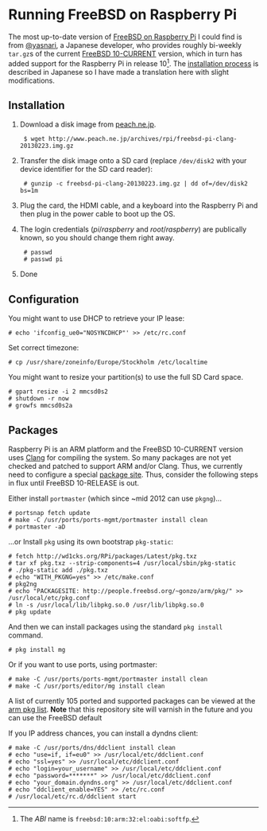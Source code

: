 # Running FreeBSD on Raspberry Pi

The most up-to-date version of
[FreeBSD on Raspberry Pi](http://shell.peach.ne.jp/aoyama/archives/2357/comment-page-1#comment-9942)
I could find is from [@yasnari](https://twitter.com/yasnari), a Japanese
developer, who provides roughly bi-weekly `tar.gz`s of the current
[FreeBSD 10-CURRENT](https://wiki.freebsd.org/WhatsNew/FreeBSD10) version, which
in turn has added support for the Raspberry Pi in release 10[^1]. The
[installation process](http://shell.peach.ne.jp/aoyama/archives/2357/comment-page-1#comment-9942)
is described in Japanese so I have made a translation here with slight
modifications.

## Installation

1. Download a disk image from
[peach.ne.jp](http://www.peach.ne.jp/archives/rpi/).

        $ wget http://www.peach.ne.jp/archives/rpi/freebsd-pi-clang-20130223.img.gz

2. Transfer the disk image onto a SD card (replace `/dev/disk2` with your device
identifier for the SD card reader):

        # gunzip -c freebsd-pi-clang-20130223.img.gz | dd of=/dev/disk2 bs=1m

3. Plug the card, the HDMI cable, and a keyboard into the Raspberry Pi and then
plug in the power cable to boot up the OS.

4. The login credentials (*pi*/*raspberry* and *root*/*raspberry*) are
publically known, so you should change them right away.

        # passwd
        # passwd pi

5. Done

## Configuration

You might want to use DHCP to retrieve your IP lease:

    # echo 'ifconfig_ue0="NOSYNCDHCP"' >> /etc/rc.conf
    
Set correct timezone:

    # cp /usr/share/zoneinfo/Europe/Stockholm /etc/localtime
    
You might want to resize your partition(s) to use the full SD Card space.

    # gpart resize -i 2 mmcsd0s2
    # shutdown -r now
    # growfs mmcsd0s2a

## Packages

Raspberry Pi is an ARM platform and the FreeBSD 10-CURRENT version uses
[Clang](http://clang.llvm.org/) for compiling the system. So many packages are
not yet checked and patched to support ARM and/or Clang. Thus, we currently need to
configure a special [package site](http://kernelnomicon.org/?p=261). Thus,
consider the following steps in flux until FreeBSD 10-RELEASE is out.

Either install `portmaster` (which since ~mid 2012 can use `pkgng`)...

    # portsnap fetch update                                       
    # make -C /usr/ports/ports-mgmt/portmaster install clean      
    # portmaster -aD
   
...or Install `pkg` using its own bootstrap `pkg-static`:
              
    # fetch http://wd1cks.org/RPi/packages/Latest/pkg.txz    
    # tar xf pkg.txz --strip-components=4 /usr/local/sbin/pkg-static
    # ./pkg-static add ./pkg.txz
    # echo "WITH_PKGNG=yes" >> /etc/make.conf
    # pkg2ng
    # echo "PACKAGESITE: http://people.freebsd.org/~gonzo/arm/pkg/" >> /usr/local/etc/pkg.conf
    # ln -s /usr/local/lib/libpkg.so.0 /usr/lib/libpkg.so.0
    # pkg update

And then we can install packages using the standard `pkg install` command.

    # pkg install mg

Or if you want to use ports, using portmaster:

    # make -C /usr/ports/ports-mgmt/portmaster install clean
    # make -C /usr/ports/editor/mg install clean

A list of currently 105 ported and supported packages can be viewed at the
[arm pkg list](http://people.freebsd.org/~gonzo/arm/pkg/). **Note** that this
repository site will varnish in the future and you can use the FreeBSD default

If you IP address chances, you can install a dyndns client:

    # make -C /usr/ports/dns/ddclient install clean
    # echo "use=if, if=eu0" >> /usr/local/etc/ddclient.conf
    # echo "ssl=yes" >> /usr/local/etc/ddclient.conf
    # echo "login=your_username" >> /usr/local/etc/ddclient.conf
    # echo "password=*******" >> /usr/local/etc/ddclient.conf
    # echo "your_domain.dyndns.org" >> /usr/local/etc/ddclient.conf
    # echo "ddclient_enable=YES" >> /etc/rc.conf
    # /usr/local/etc/rc.d/ddclient start

[^1]: The *ABI* name is `freebsd:10:arm:32:el:oabi:softfp`.
